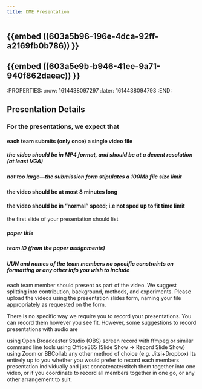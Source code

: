 ```yaml
---
title: DME Presentation
---
```


## {{embed ((603a5b96-196e-4dca-92ff-a2169fb0b786)) }} 

## {{embed ((603a5e9b-b946-41ee-9a71-940f862daeac)) }}
:PROPERTIES:
:now: 1614438097297
:later: 1614438094793
:END:
## Presentation Details
### For the presentations, we expect that
#### each team submits (only once) a single video file
##### the video should be in MP4 format, and should be at a decent resolution (at least VGA)
##### not too large—the submission form stipulates a 100Mb file size limit
#### the video should be at most 8 minutes long
#### the video should be in “normal” speed; i.e not sped up to fit time limit
the first slide of your presentation should list
##### paper title
##### team ID (from the paper assignments)
##### UUN and names of the team members no specific constraints on formatting or any other info you wish to include
each team member should present as part of the video.
We suggest splitting into contribution, background, methods, and experiments.
Please upload the videos using the presentation slides form, naming your file appropriately as requested on the form.

There is no specific way we require you to record your presentations. You can record them however you see fit. However, some suggestions to record presentations with audio are

using Open Broadcaster Studio (OBS)
screen record with ffmpeg or similar command line tools
using Office365 (Slide Show -> Record Slide Show)
using Zoom or BBCollab
any other method of choice (e.g. Jitsi+Dropbox)
Its entirely up to you whether you would prefer to record each members presentation individually and just concatenate/stitch them together into one video, or if you coordinate to record all members together in one go, or any other arrangement to suit.
